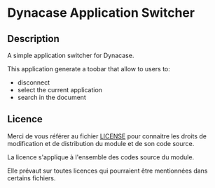 # Dynacase Application Switcher

## Description

A simple application switcher for Dynacase.

This application generate a toobar that allow to users to:

* disconnect
* select the current application
* search in the document

## Licence

Merci de vous référer au fichier [LICENSE](LICENSE) pour connaitre les droits
de modification et de distribution du module et de son code source.

La licence s'applique à l'ensemble des codes source du module. 

Elle prévaut sur toutes licences qui pourraient être mentionnées dans certains
fichiers.
